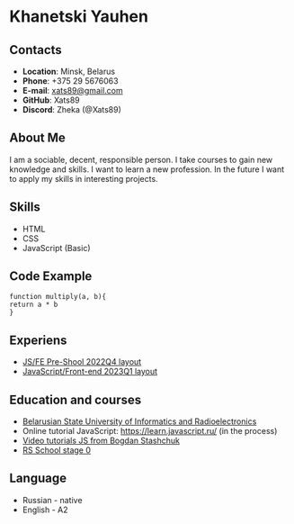 # __Khanetski Yauhen__

## __Contacts__
* __Location__: Minsk, Belarus
* __Phone__: +375 29 5676063
* __E-mail__: xats89@gmail.com
* __GitHub__: Xats89
* __Discord__: Zheka (@Xats89)

## __About Me__
I am a sociable, decent, responsible person. I take courses to gain new knowledge and skills. I want to learn a new profession. In the future I want to apply my skills in interesting projects.

## __Skills__
* HTML
* CSS
* JavaScript (Basic)

## __Code Example__
```
function multiply(a, b){
return a * b
}
```

## __Experiens__
* [JS/FE Pre-Shool 2022Q4 layout](https://rolling-scopes-school.github.io/xats89-JSFEPRESCHOOL2022Q4/plants/)
* [JavaScript/Front-end 2023Q1 layout](https://rolling-scopes-school.github.io/xats89-JSFE2023Q1/shelter/)

## __Education and courses__
* [Belarusian State University of Informatics and Radioelectronics](https://www.bsuir.by/)
* Оnline tutorial JavaScript: https://learn.javascript.ru/ (in the process)
* [Video tutorials JS from Bogdan Stashchuk](https://www.youtube.com/watch?v=CxgOKJh4zWE&t=838s)
* [RS School stage 0](http://app.rs.school/certificate/v0ohiv43)

## __Language__
* Russian - native
* English - A2